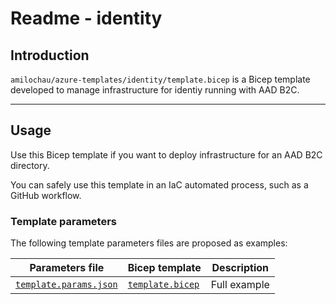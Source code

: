 # Readme - identity

## Introduction

`amilochau/azure-templates/identity/template.bicep` is a Bicep template developed to manage infrastructure for identiy running with AAD B2C.

---

## Usage

Use this Bicep template if you want to deploy infrastructure for an AAD B2C directory.

You can safely use this template in an IaC automated process, such as a GitHub workflow.

### Template parameters

The following template parameters files are proposed as examples:

| Parameters file | Bicep template | Description |
| --------------- | -------------- | ----------- |
| [`template.params.json`](./template.params.json) | [`template.bicep`](./template.bicep) | Full example |
